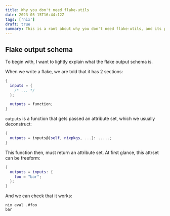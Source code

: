 ```yaml
---
title: Why you don't need flake-utils
date: 2023-05-15T16:44:12Z
tags: ['nix']
draft: true
summary: This is a rant about why you don't need flake-utils, and its pitfalls
---
```


## Flake output schema

To begin with, I want to lightly explain what the flake output schema is.

When we write a flake, we are told that it has 2 sections:

```nix
{
  inputs = {
    /* ... */
  };

  outputs = function;
}
```

`outputs` is a function that gets passed an attribute set, which we usually deconstruct:

```nix
{
  outputs = inputs@{self, nixpkgs, ...}: .....;
}
```

This function then, must return an attribute set. At first glance, this attrset can be freeform:
```nix
{
  outputs = inputs: {
    foo = "bar";
  };
}
```

And we can check that it works:
```console
nix eval .#foo
bar
```

